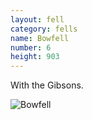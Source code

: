```yaml
---
layout: fell
category: fells
name: Bowfell
number: 6
height: 903
---
```


With the Gibsons.

![Bowfell](Bowfell2.jpg)

